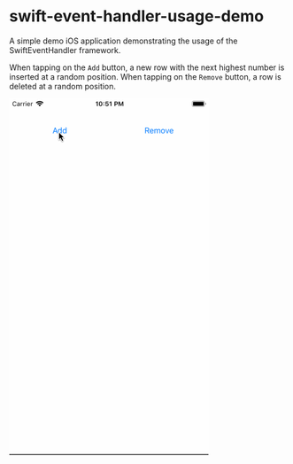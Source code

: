 # swift-event-handler-usage-demo
A simple demo iOS application demonstrating the usage of the SwiftEventHandler framework.

When tapping on the `Add` button, a new row with the next highest number is inserted at a random position.
When tapping on the `Remove` button, a row is deleted at a random position.

![](RandomTableDemo.gif)
